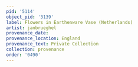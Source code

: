 ```yaml
---
pid: '5114'
object_pid: '3139'
label: Flowers in Earthenware Vase (Netherlands)
artist: janbrueghel
provenance_date:
provenance_location: England
provenance_text: Private Collection
collection: provenance
order: '0490'
---
```

